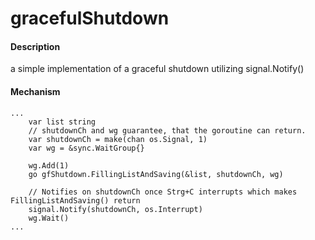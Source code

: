# gracefulShutdown

#### Description
a simple implementation of a graceful shutdown utilizing signal.Notify()

#### Mechanism
```golang
...
    var list string
	// shutdownCh and wg guarantee, that the goroutine can return.
	var shutdownCh = make(chan os.Signal, 1)
	var wg = &sync.WaitGroup{}

	wg.Add(1)
	go gfShutdown.FillingListAndSaving(&list, shutdownCh, wg)

	// Notifies on shutdownCh once Strg+C interrupts which makes FillingListAndSaving() return
	signal.Notify(shutdownCh, os.Interrupt)
	wg.Wait()
...
```